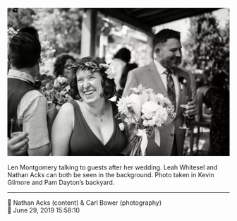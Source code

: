 ![Len Montgomery talking to guests after her wedding](assets/01fc7c95a51475a7622858d95eccf861.webp)

Len Montgomery talking to guests after her wedding. Leah Whitesel and Nathan Acks can both be seen in the background. Photo taken in Kevin Gilmore and Pam Dayton’s backyard.

- - - -

<span aria-hidden="true">👥</span> Nathan Acks (content) & Carl Bower (photography)  
<span aria-hidden="true">📅</span> June 29, 2019 15:58:10
